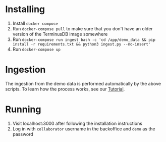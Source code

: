 # Installing

1. Install `docker compose`
2. Run `docker-compose pull` to make sure that you don't have an older version of the TerminusDB image somewhere
3. Run `docker-compose run ingest bash -c 'cd /app/demo_data && pip install -r requirements.txt && python3 ingest.py --no-insert'`
4. Run `docker-compose up`

# Ingestion

The ingestion from the demo data is performed automatically by the above scripts. To learn how the process works, see our [Tutorial](./Tutorial.md).

# Running

1. Visit localhost:3000 after following the installation instructions
2. Log in with `collaborator` username in the backoffice and `demo` as the password

